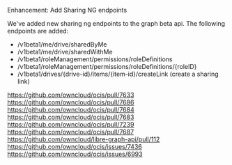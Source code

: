 Enhancement: Add Sharing NG endpoints

We've added new sharing ng endpoints to the graph beta api.
The following endpoints are added:

* /v1beta1/me/drive/sharedByMe
* /v1beta1/me/drive/sharedWithMe
* /v1beta1/roleManagement/permissions/roleDefinitions
* /v1beta1/roleManagement/permissions/roleDefinitions/{roleID}
* /v1beta1/drives/{drive-id}/items/{item-id}/createLink (create a sharing link)

https://github.com/owncloud/ocis/pull/7633
https://github.com/owncloud/ocis/pull/7686
https://github.com/owncloud/ocis/pull/7684
https://github.com/owncloud/ocis/pull/7683
https://github.com/owncloud/ocis/pull/7239
https://github.com/owncloud/ocis/pull/7687
https://github.com/owncloud/libre-graph-api/pull/112
https://github.com/owncloud/ocis/issues/7436
https://github.com/owncloud/ocis/issues/6993

